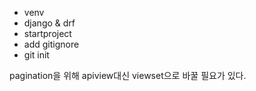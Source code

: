 - venv
- django & drf
- startproject
- add gitignore
- git init

pagination을 위해 apiview대신 viewset으로 바꿀 필요가 있다.
